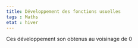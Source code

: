 ```yaml
---
title: Développement des fonctions usuelles
tags : Maths
etat : hiver
---
```


Ces développement son obtenus au voisinage de 0